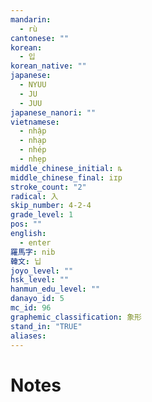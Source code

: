 ```yaml
---
mandarin:
  - rù
cantonese: ""
korean:
  - 입
korean_native: ""
japanese:
  - NYUU
  - JU
  - JUU
japanese_nanori: ""
vietnamese:
  - nhập
  - nhạp
  - nhép
  - nhẹp
middle_chinese_initial: ȵ
middle_chinese_final: iɪp
stroke_count: "2"
radical: 入
skip_number: 4-2-4
grade_level: 1
pos: ""
english:
  - enter
羅馬字: nib
韓文: 닙
joyo_level: ""
hsk_level: ""
hanmun_edu_level: ""
danayo_id: 5
mc_id: 96
graphemic_classification: 象形
stand_in: "TRUE"
aliases:
---
```


# Notes
